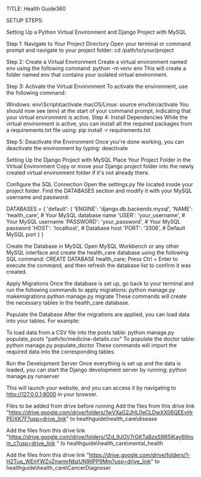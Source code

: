 TITLE: Health Guide360

SETUP STEPS:

Setting Up a Python Virtual Environment and Django Project with MySQL

Step 1: Navigate to Your Project Directory Open your terminal or command prompt and navigate to your project folder: cd /path/to/your/project

Step 2: Create a Virtual Environment Create a virtual environment named env using the following command: python -m venv env This will create a folder named env that contains your isolated virtual environment.

Step 3: Activate the Virtual Environment To activate the environment, use the following command:

Windows: env\Scripts\activate
macOS/Linux: source env/bin/activate You should now see (env) at the start of your command prompt, indicating that your virtual environment is active.
Step 4: Install Dependencies While the virtual environment is active, you can install all the required packages from a requirements.txt file using: pip install -r requirements.txt

Step 5: Deactivate the Environment Once you're done working, you can deactivate the environment by typing: deactivate

Setting Up the Django Project with MySQL
Place Your Project Folder in the Virtual Environment Copy or move your Django project folder into the newly created virtual environment folder if it's not already there.

Configure the SQL Connection Open the settings.py file located inside your project folder. Find the DATABASES section and modify it with your MySQL username and password:

DATABASES = { 'default': { 'ENGINE': 'django.db.backends.mysql', 'NAME': 'health_care', # Your MySQL database name 'USER': 'your_username', # Your MySQL username 'PASSWORD': 'your_password', # Your MySQL password 'HOST': 'localhost', # Database host 'PORT': '3306', # Default MySQL port } }

Create the Database in MySQL Open MySQL Workbench or any other MySQL interface and create the health_care database using the following SQL command: CREATE DATABASE health_care; Press Ctrl + Enter to execute the command, and then refresh the database list to confirm it was created.

Apply Migrations Once the database is set up, go back to your terminal and run the following commands to apply migrations: python manage.py makemigrations python manage.py migrate These commands will create the necessary tables in the health_care database.

Populate the Database After the migrations are applied, you can load data into your tables. For example:

To load data from a CSV file into the posts table: python manage.py populate_posts "path/to/medicine-details.csv"
To populate the doctor table: python manage.py populate_doctor
These commands will import the required data into the corresponding tables.

Run the Development Server Once everything is set up and the data is loaded, you can start the Django development server by running: python manage.py runserver

This will launch your website, and you can access it by navigating to http://127.0.0.1:8000 in your browser.

Files to be added from drive before running
Add the files from this drive link "https://drive.google.com/drive/folders/1wVXaG2JHL0eCLDwXX06QEEyHrPEjXK7F?usp=drive_link" to healthguide\health_care\disease

Add the files from this drive link "https://drive.google.com/drive/folders/1Zd_9JOV7rGKTaBzsS9R5IKay6Iihom_c?usp=drive_link " to healthguide\health_care\mental_health

Add the files from this drive link "https://drive.google.com/drive/folders/1-H2Tuq_WEnYWZvZnwmrNbzUN9IlPP9Mm?usp=drive_link" to healthguide\health_care\CancerDiagnoser
